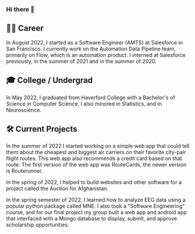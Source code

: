 ### Hi there 👋

<!--
**KeetonMartin/KeetonMartin** is a ✨ _special_ ✨ repository because its `README.md` (this file) appears on your GitHub profile.

Here are some ideas to get you started:

- 🔭 I’m currently working on ...
- 🌱 I’m currently learning ...
- 👯 I’m looking to collaborate on ...
- 🤔 I’m looking for help with ...
- 💬 Ask me about ...
- 📫 How to reach me: ...
- 😄 Pronouns: ...
- ⚡ Fun fact: ...
-->

## :man_office_worker: Career
In August 2022, I started as a Software Engineer (AMTS) at Salesforce in San Francisco. I currently work on the Automation Data Pipeline team, primarily on Flow, which is an automation product. I interned at Salesforce previously, in the summer of 2021 and in the summer of 2020.

## :mortar_board: College / Undergrad
In May 2022, I graduated from Haverford College with a Bachelor's of Science in Computer Science. I also minored in Statistics, and in Neuroscience.

## :hammer_and_wrench: Current Projects
In the summer of 2022 I started working on a simple web app that could tell them about the cheapest and biggest air carriers on their favorite city-pair flight routes. This web app also recommends a credit card based on that route. The first version of the web app was RouteCards, the newer version is Routerunner.

In the spring of 2022, I helped to build websites and other software for a project called the Auction for Afghanistan.

In the spring semester of 2022, I learned how to analyze EEG data using a popular python package called MNE. I also took a "Software Engineering" course, and for our final project my group built a web app and android app that interfaced with a Mongo database to display, submit, and approve scholarship opportunities. 
